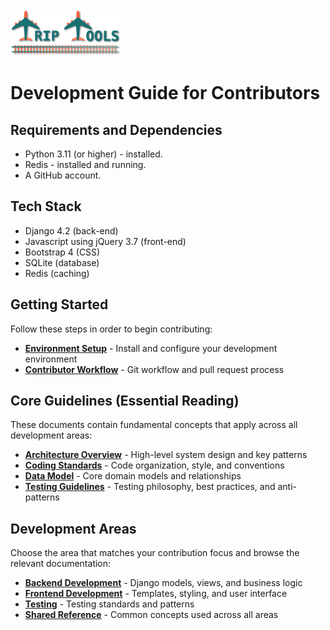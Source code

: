 <img src="../src/tt/static/img/tt-logo-467x200.png" alt="Trip Tools Logo" height="75">

# Development Guide for Contributors

## Requirements and Dependencies

- Python 3.11 (or higher) - installed.
- Redis - installed and running.
- A GitHub account.

## Tech Stack

- Django 4.2 (back-end)
- Javascript using jQuery 3.7 (front-end)
- Bootstrap 4 (CSS)
- SQLite (database)
- Redis (caching)

## Getting Started

Follow these steps in order to begin contributing:

- **[Environment Setup](dev/Setup.md)** - Install and configure your development environment
- **[Contributor Workflow](dev/ContributorWorkflow.md)** - Git workflow and pull request process

## Core Guidelines (Essential Reading)

These documents contain fundamental concepts that apply across all development areas:

- **[Architecture Overview](dev/shared/architecture-overview.md)** - High-level system design and key patterns
- **[Coding Standards](dev/shared/coding-standards.md)** - Code organization, style, and conventions
- **[Data Model](dev/shared/data-model.md)** - Core domain models and relationships
- **[Testing Guidelines](dev/testing/testing-guidelines.md)** - Testing philosophy, best practices, and anti-patterns

## Development Areas

Choose the area that matches your contribution focus and browse the relevant documentation:

- **[Backend Development](dev/backend/)** - Django models, views, and business logic
- **[Frontend Development](dev/frontend/)** - Templates, styling, and user interface
- **[Testing](dev/testing/)** - Testing standards and patterns
- **[Shared Reference](dev/shared/)** - Common concepts used across all areas
